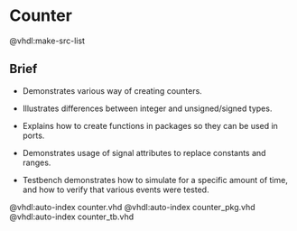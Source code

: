 # Counter

@vhdl:make-src-list

## Brief

- Demonstrates various way of creating counters.

- Illustrates differences between integer and unsigned/signed types.

- Explains how to create functions in packages so they can be used in ports.

- Demonstrates usage of signal attributes to replace constants and ranges.

- Testbench demonstrates how to simulate for a specific amount of time, and how to verify that various events were tested.

@vhdl:auto-index counter.vhd
@vhdl:auto-index counter_pkg.vhd
@vhdl:auto-index counter_tb.vhd